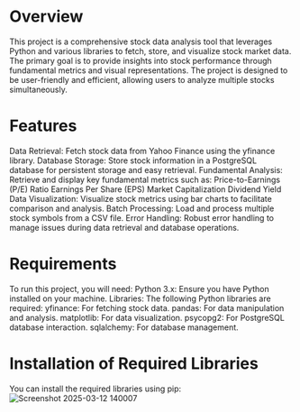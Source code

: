 # Overview
This project is a comprehensive stock data analysis tool that leverages Python and various libraries to fetch, store, and visualize stock market data. The primary goal is to provide insights into stock performance through fundamental metrics and visual representations. The project is designed to be user-friendly and efficient, allowing users to analyze multiple stocks simultaneously.
# Features
Data Retrieval: Fetch stock data from Yahoo Finance using the yfinance library.
Database Storage: Store stock information in a PostgreSQL database for persistent storage and easy retrieval.
Fundamental Analysis: Retrieve and display key fundamental metrics such as:
Price-to-Earnings (P/E) Ratio
Earnings Per Share (EPS)
Market Capitalization
Dividend Yield
Data Visualization: Visualize stock metrics using bar charts to facilitate comparison and analysis.
Batch Processing: Load and process multiple stock symbols from a CSV file.
Error Handling: Robust error handling to manage issues during data retrieval and database operations.
# Requirements
To run this project, you will need:
Python 3.x: Ensure you have Python installed on your machine.
Libraries: The following Python libraries are required:
yfinance: For fetching stock data.
pandas: For data manipulation and analysis.
matplotlib: For data visualization.
psycopg2: For PostgreSQL database interaction.
sqlalchemy: For database management.
# Installation of Required Libraries
You can install the required libraries using pip:
![Screenshot 2025-03-12 140007](https://github.com/user-attachments/assets/b86ee42b-1541-4474-8d66-24dcf73f1128)
